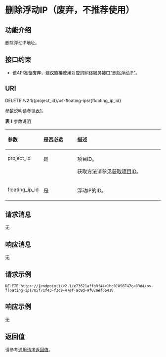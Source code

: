 # 删除浮动IP（废弃，不推荐使用）<a name="ZH-CN_TOPIC_0065820819"></a>

## 功能介绍<a name="zh-cn_topic_0057972674_section41330139"></a>

删除浮动IP地址。

## 接口约束<a name="zh-cn_topic_0057972674_section59406944"></a>

-   该API准备废弃，建议直接使用对应的网络服务接口["删除浮动IP"](https://support.huaweicloud.com/api-vpc/zh-cn_topic_0060333024.html)。

## URI<a name="zh-cn_topic_0057972674_section36426933"></a>

DELETE /v2.1/\{project\_id\}/os-floating-ips/\{floating\_ip\_id\}

参数说明请参见[表1](#zh-cn_topic_0057972674_table32475667)。

**表 1**  参数说明

<a name="zh-cn_topic_0057972674_table32475667"></a>
<table><thead align="left"><tr id="zh-cn_topic_0057972674_row44937496"><th class="cellrowborder" valign="top" width="22.24%" id="mcps1.2.4.1.1"><p id="p5187119"><a name="p5187119"></a><a name="p5187119"></a>参数</p>
</th>
<th class="cellrowborder" valign="top" width="21.87%" id="mcps1.2.4.1.2"><p id="p17503500"><a name="p17503500"></a><a name="p17503500"></a>是否必选</p>
</th>
<th class="cellrowborder" valign="top" width="55.88999999999999%" id="mcps1.2.4.1.3"><p id="p8497414"><a name="p8497414"></a><a name="p8497414"></a>描述</p>
</th>
</tr>
</thead>
<tbody><tr id="zh-cn_topic_0057972674_row1664874"><td class="cellrowborder" valign="top" width="22.24%" headers="mcps1.2.4.1.1 "><p id="zh-cn_topic_0057972674_p637140"><a name="zh-cn_topic_0057972674_p637140"></a><a name="zh-cn_topic_0057972674_p637140"></a>project_id</p>
</td>
<td class="cellrowborder" valign="top" width="21.87%" headers="mcps1.2.4.1.2 "><p id="zh-cn_topic_0057972674_p51608407"><a name="zh-cn_topic_0057972674_p51608407"></a><a name="zh-cn_topic_0057972674_p51608407"></a>是</p>
</td>
<td class="cellrowborder" valign="top" width="55.88999999999999%" headers="mcps1.2.4.1.3 "><p id="p37593705"><a name="p37593705"></a><a name="p37593705"></a>项目ID。</p>
<p id="p1180512217438"><a name="p1180512217438"></a><a name="p1180512217438"></a>获取方法请参见<a href="获取项目ID.md">获取项目ID</a>。</p>
</td>
</tr>
<tr id="zh-cn_topic_0057972674_row102094505165"><td class="cellrowborder" valign="top" width="22.24%" headers="mcps1.2.4.1.1 "><p id="zh-cn_topic_0057972674_p620919503165"><a name="zh-cn_topic_0057972674_p620919503165"></a><a name="zh-cn_topic_0057972674_p620919503165"></a>floating_ip_id</p>
</td>
<td class="cellrowborder" valign="top" width="21.87%" headers="mcps1.2.4.1.2 "><p id="zh-cn_topic_0057972674_p32091350111612"><a name="zh-cn_topic_0057972674_p32091350111612"></a><a name="zh-cn_topic_0057972674_p32091350111612"></a>是</p>
</td>
<td class="cellrowborder" valign="top" width="55.88999999999999%" headers="mcps1.2.4.1.3 "><p id="zh-cn_topic_0057972674_p2209205020164"><a name="zh-cn_topic_0057972674_p2209205020164"></a><a name="zh-cn_topic_0057972674_p2209205020164"></a>浮动IP的ID。</p>
</td>
</tr>
</tbody>
</table>

## 请求消息<a name="zh-cn_topic_0057972674_section64900454"></a>

无

## 响应消息<a name="zh-cn_topic_0057972674_section47233174"></a>

无

## 请求示例<a name="zh-cn_topic_0057972674_section22445387"></a>

```
DELETE https://{endpoint}/v2.1/e73621affb8f44e1bc01898747ca09d4/os-floating-ips/05f71f43-f3c9-47ef-ac8d-9f02aef66418
```

## 响应示例<a name="section38161942204920"></a>

无

## 返回值<a name="zh-cn_topic_0092803065_zh-cn_topic_0020212692_section22960139"></a>

请参考[通用请求返回值](通用请求返回值.md)。

